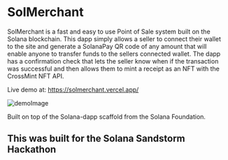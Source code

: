 
# SolMerchant

SolMerchant is a fast and easy to use Point of Sale system built on the Solana blockchain. This dapp simply allows a seller to connect their wallet
to the site and generate a SolanaPay QR code of any amount that will enable anyone to transfer funds to the sellers connected wallet. The dapp has a confirmation check that lets the seller know when if the transaction was successful and then allows them to mint a receipt as an NFT with the CrossMint NFT API. 

Live demo at: https://solmerchant.vercel.app/

![demoImage](../Random%20Assets/screenshot.png)

Built on top of the Solana-dapp scaffold from the Solana Foundation. 

## This was built for the Solana Sandstorm Hackathon 
